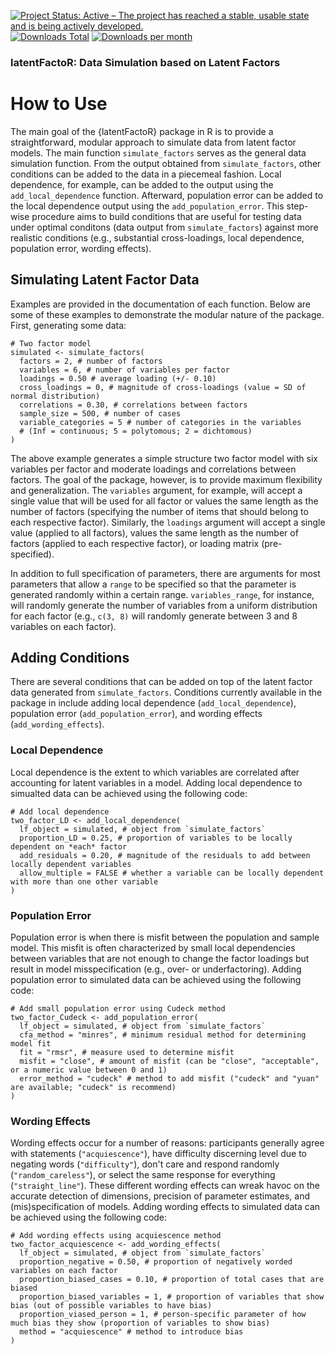 [![Project Status: Active – The project has reached a stable, usable state and is being actively developed.](https://www.repostatus.org/badges/latest/active.svg)](https://www.repostatus.org/#active)[![Downloads Total](https://cranlogs.r-pkg.org/badges/grand-total/latentFactoR?color=brightgreen)](https://cran.r-project.org/package=latentFactoR) [![Downloads per month](http://cranlogs.r-pkg.org/badges/latentFactoR?color=brightgreen)](https://cran.r-project.org/package=latentFactoR) 

### latentFactoR: Data Simulation based on Latent Factors

# How to Use

The main goal of the {latentFactoR} package in R is to provide a straightforward, modular approach to simulate data from latent factor models. The main function `simulate_factors` serves as the general data simulation function. From the output obtained from `simulate_factors`, other conditions can be added to the data in a piecemeal fashion. Local dependence, for example, can be added to the output using the `add_local_dependence` function. Afterward, population error can be added to the local dependence output using the `add_population_error`. This step-wise procedure aims to build conditions that are useful for testing data under optimal conditons (data output from `simulate_factors`) against more realistic conditions (e.g., substantial cross-loadings, local dependence, population error, wording effects).

## Simulating Latent Factor Data

Examples are provided in the documentation of each function. Below are some of these examples to demonstrate the modular nature of the package. First, generating some data:

```
# Two factor model
simulated <- simulate_factors(
  factors = 2, # number of factors
  variables = 6, # number of variables per factor
  loadings = 0.50 # average loading (+/- 0.10)
  cross_loadings = 0, # magnitude of cross-loadings (value = SD of normal distribution)
  correlations = 0.30, # correlations between factors
  sample_size = 500, # number of cases
  variable_categories = 5 # number of categories in the variables
  # (Inf = continuous; 5 = polytomous; 2 = dichtomous)
)
```

The above example generates a simple structure two factor model with six variables per factor and moderate loadings and correlations between factors. The goal of the package, however, is to provide maximum flexibility and generalization. The `variables` argument, for example, will accept a single value that will be used for all factor or values the same length as the number of factors (specifying the number of items that should belong to each respective factor). Similarly, the `loadings` argument will accept a single value (applied to all factors), values the same length as the number of factors (applied to each respective factor), or loading matrix (pre-specified).

In addition to full specification of parameters, there are arguments for most parameters that allow a `range` to be specified so that the parameter is generated randomly within a certain range. `variables_range`, for instance, will randomly generate the number of variables from a uniform distribution for each factor (e.g., `c(3, 8)` will randomly generate between 3 and 8 variables on each factor).

## Adding Conditions

There are several conditions that can be added on top of the latent factor data generated from `simulate_factors`. Conditions currently available in the package in include adding local dependence (`add_local_dependence`), population error (`add_population_error`), and wording effects (`add_wording_effects`).

### Local Dependence

Local dependence is the extent to which variables are correlated after accounting for latent variables in a model. Adding local dependence to simualted data can be achieved using the following code:

```
# Add local dependence
two_factor_LD <- add_local_dependence(
  lf_object = simulated, # object from `simulate_factors`
  proportion_LD = 0.25, # proportion of variables to be locally dependent on *each* factor
  add_residuals = 0.20, # magnitude of the residuals to add between locally dependent variables
  allow_multiple = FALSE # whether a variable can be locally dependent with more than one other variable
)
```

### Population Error
Population error is when there is misfit between the population and sample model. This misfit is often characterized by small local dependencies between variables that are not enough to change the factor loadings but result in model misspecification (e.g., over- or underfactoring). Adding population error to simulated data can be achieved using the following code:

```
# Add small population error using Cudeck method
two_factor_Cudeck <- add_population_error(
  lf_object = simulated, # object from `simulate_factors`
  cfa_method = "minres", # minimum residual method for determining model fit
  fit = "rmsr", # measure used to determine misfit
  misfit = "close", # amount of misfit (can be "close", "acceptable", or a numeric value between 0 and 1)
  error_method = "cudeck" # method to add misfit ("cudeck" and "yuan" are available; "cudeck" is recommend)
)
```

### Wording Effects
Wording effects occur for a number of reasons: participants generally agree with statements (`"acquiescence"`), have difficulty discerning level due to negating words (`"difficulty"`), don't care and respond randomly (`"random_careless"`), or select the same response for everything (`"straight_line"`). These different wording effects can wreak havoc on the accurate detection of dimensions, precision of parameter estimates, and (mis)specification of models. Adding wording effects to simulated data can be achieved using the following code:

```
# Add wording effects using acquiescence method
two_factor_acquiescence <- add_wording_effects(
  lf_object = simulated, # object from `simulate_factors`
  proportion_negative = 0.50, # proportion of negatively worded variables on each factor
  proportion_biased_cases = 0.10, # proportion of total cases that are biased
  proportion_biased_variables = 1, # proportion of variables that show bias (out of possible variables to have bias)
  proportion_viased_person = 1, # person-specific parameter of how much bias they show (proportion of variables to show bias)
  method = "acquiescence" # method to introduce bias
)
```
